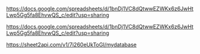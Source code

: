 https://docs.google.com/spreadsheets/d/1bnDj1VC8dQtwwEZWKx6z6JwHtLwp5Gg5fa8EhvwQS_c/edit?usp=sharing


https://docs.google.com/spreadsheets/d/1bnDj1VC8dQtwwEZWKx6z6JwHtLwp5Gg5fa8EhvwQS_c/edit?usp=sharing


https://sheet2api.com/v1/7i260eUkToGI/mydatabase
